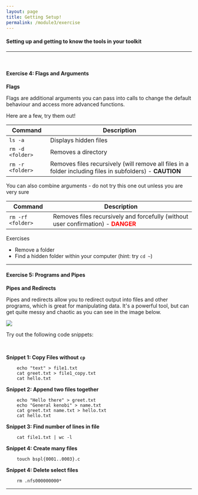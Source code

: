 ```yaml
---
layout: page
title: Getting Setup!
permalink: /module3/exercise
---
```


#### Setting up and getting to know the tools in your toolkit
---
<br>

#### Exercise 4: Flags and Arguments

**Flags**

Flags are additional arguments you can pass into calls to change the default behaviour and access more advanced functions.

Here are a few, try them out!

| Command 					| Description 				|
| ----------- 				| ----------- 				|
| `ls -a`					| Displays hidden files	 	|
| `rm -d <folder>`			| Removes a directory		|
| `rm -r <folder>`			| Removes files recursively (will remove all files in a folder including files in subfolders) - **CAUTION**		 |

You can also combine arguments - do not try this one out unless you are very sure

| Command 					| Description 				|
| ----------- 				| ----------- 				|
| `rm -rf <folder>`			| Removes files recursively and forcefully (without user confirmation) - <span style="color:red">**DANGER**</span>		 |


Exercises
- Remove a folder
- Find a hidden folder within your computer (hint: try `cd ~`)

---


#### Exercise 5: Programs and Pipes


**Pipes and Redirects**

Pipes and redirects allow you to redirect output into files and other programs, which is great for manipulating data. It's a powerful tool, but can get quite messy and chaotic as you can see in the image below.

![](https://images.nintendolife.com/ae4e322a531ad/1280x720.jpg)

Try out the following code snippets:

<br>

**Snippet 1: Copy Files without `cp`**
```
    echo "text" > file1.txt
    cat greet.txt > file1_copy.txt
    cat hello.txt
```

**Snippet 2: Append two files together**
```shell
    echo "Hello there" > greet.txt
    echo "General kenobi" > name.txt
    cat greet.txt name.txt > hello.txt
    cat hello.txt
```

**Snippet 3: Find number of lines in file**
```
    cat file1.txt | wc -l
```

**Snippet 4: Create many files**
```
    touch bspl{0001..0003}.c
```

**Snippet 4: Delete select files**
```
    rm .nfs000000000*
```

---

<br>
<br>
<br>
